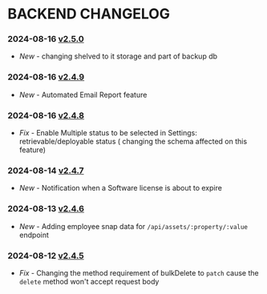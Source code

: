 # BACKEND CHANGELOG

### 2024-08-16 [v2.5.0](https://connect.zoho.com/portal/intranet/task/623367000000601111)
- *New* - changing shelved to it storage and part of backup db

### 2024-08-16 [v2.4.9](https://connect.zoho.com/portal/intranet/task/623367000000597248)
- *New* - Automated Email Report feature

### 2024-08-16 [v2.4.8](https://connect.zoho.com/portal/intranet/task/623367000000584055)
- *Fix* - Enable Multiple status to be selected in Settings: retrievable/deployable status ( changing the schema affected on this feature)

### 2024-08-14 [v2.4.7](https://connect.zoho.com/portal/intranet/task/623367000000570055)
- *New* - Notification when a Software license is about to expire

### 2024-08-13 [v2.4.6](https://connect.zoho.com/portal/intranet/task/623367000000584121)
- *New* - Adding employee snap data for `/api/assets/:property/:value` endpoint

### 2024-08-12 [v2.4.5](https://connect.zoho.com/portal/intranet/task/623367000000573043)
- *Fix* - Changing the method requirement of bulkDelete to `patch` cause the `delete` method won't accept request body